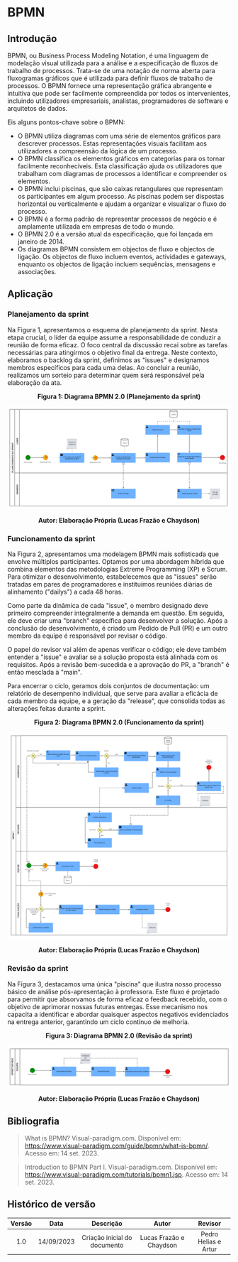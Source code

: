 # BPMN

## Introdução

BPMN, ou Business Process Modeling Notation, é uma linguagem de modelação visual utilizada para a análise e a especificação de fluxos de trabalho de processos. Trata-se de uma notação de norma aberta para fluxogramas gráficos que é utilizada para definir fluxos de trabalho de processos. O BPMN fornece uma representação gráfica abrangente e intuitiva que pode ser facilmente compreendida por todos os intervenientes, incluindo utilizadores empresariais, analistas, programadores de software e arquitetos de dados.

Eis alguns pontos-chave sobre o BPMN:

- O BPMN utiliza diagramas com uma série de elementos gráficos para descrever processos. Estas representações visuais facilitam aos utilizadores a compreensão da lógica de um processo.
- O BPMN classifica os elementos gráficos em categorias para os tornar facilmente reconhecíveis. Esta classificação ajuda os utilizadores que trabalham com diagramas de processos a identificar e compreender os elementos.
- O BPMN inclui piscinas, que são caixas retangulares que representam os participantes em algum processo. As piscinas podem ser dispostas horizontal ou verticalmente e ajudam a organizar e visualizar o fluxo do processo.
- O BPMN é a forma padrão de representar processos de negócio e é amplamente utilizada em empresas de todo o mundo.
- O BPMN 2.0 é a versão atual da especificação, que foi lançada em janeiro de 2014.
- Os diagramas BPMN consistem em objectos de fluxo e objectos de ligação. Os objectos de fluxo incluem eventos, actividades e gateways, enquanto os objectos de ligação incluem sequências, mensagens e associações.

## Aplicação

### Planejamento da sprint

Na Figura 1, apresentamos o esquema de planejamento da sprint. Nesta etapa crucial, o líder da equipe assume a responsabilidade de conduzir a reunião de forma eficaz. O foco central da discussão recai sobre as tarefas necessárias para atingirmos o objetivo final da entrega. Neste contexto, elaboramos o backlog da sprint, definimos as "issues" e designamos membros específicos para cada uma delas. Ao concluir a reunião, realizamos um sorteio para determinar quem será responsável pela elaboração da ata.

<div style="text-align: center">
<figcaption style="text-align: center">
    <b>Figura 1: Diagrama BPMN 2.0 (Planejamento da sprint)</b>
</figcaption>

![planejamento_sprint](../imagens/bpmn/planejamento.png)

</div>
<figcaption style="text-align: center">
   <b>Autor: Elaboração Própria (Lucas Frazão e Chaydson)</b>
</figcaption>

### Funcionamento da sprint

Na Figura 2, apresentamos uma modelagem BPMN mais sofisticada que envolve múltiplos participantes. Optamos por uma abordagem híbrida que combina elementos das metodologias Extreme Programming (XP) e Scrum. Para otimizar o desenvolvimento, estabelecemos que as "issues" serão tratadas em pares de programadores e instituímos reuniões diárias de alinhamento ("dailys") a cada 48 horas.

Como parte da dinâmica de cada "issue", o membro designado deve primeiro compreender integralmente a demanda em questão. Em seguida, ele deve criar uma "branch" específica para desenvolver a solução. Após a conclusão do desenvolvimento, é criado um Pedido de Pull (PR) e um outro membro da equipe é responsável por revisar o código.

O papel do revisor vai além de apenas verificar o código; ele deve também entender a "issue" e avaliar se a solução proposta está alinhada com os requisitos. Após a revisão bem-sucedida e a aprovação do PR, a "branch" é então mesclada à "main".

Para encerrar o ciclo, geramos dois conjuntos de documentação: um relatório de desempenho individual, que serve para avaliar a eficácia de cada membro da equipe, e a geração da "release", que consolida todas as alterações feitas durante a sprint.

<div style="text-align: center">
<figcaption style="text-align: center">
    <b>Figura 2: Diagrama BPMN 2.0 (Funcionamento da sprint)</b>
</figcaption>

![planejamento_sprint](../imagens/bpmn/rodagem.png)

</div>
<figcaption style="text-align: center">
   <b>Autor: Elaboração Própria (Lucas Frazão e Chaydson)</b>
</figcaption>

### Revisão da sprint

Na Figura 3, destacamos uma única "piscina" que ilustra nosso processo básico de análise pós-apresentação à professora. Este fluxo é projetado para permitir que absorvamos de forma eficaz o feedback recebido, com o objetivo de aprimorar nossas futuras entregas. Esse mecanismo nos capacita a identificar e abordar quaisquer aspectos negativos evidenciados na entrega anterior, garantindo um ciclo contínuo de melhoria.

<div style="text-align: center">

<figcaption style="text-align: center">
    <b>Figura 3: Diagrama BPMN 2.0 (Revisão da sprint)</b>
</figcaption>

![planejamento_sprint](../imagens/bpmn/revisao.png)

</div>
<figcaption style="text-align: center">
   <b>Autor: Elaboração Própria (Lucas Frazão e Chaydson)</b>
</figcaption>

## Bibliografia

> What is BPMN? Visual-paradigm.com. Disponível em: <https://www.visual-paradigm.com/guide/bpmn/what-is-bpmn/>. Acesso em: 14 set. 2023.

> Introduction to BPMN Part I. Visual-paradigm.com. Disponível em: <https://www.visual-paradigm.com/tutorials/bpmn1.jsp>. Acesso em: 14 set. 2023.

## Histórico de versão

| Versão |    Data    |          Descrição           |          Autor          |       Revisor        |
| :----: | :--------: | :--------------------------: | :---------------------: | :------------------: |
|  1.0   | 14/09/2023 | Criação inicial do documento | Lucas Frazão e Chaydson | Pedro Helias e Artur |
